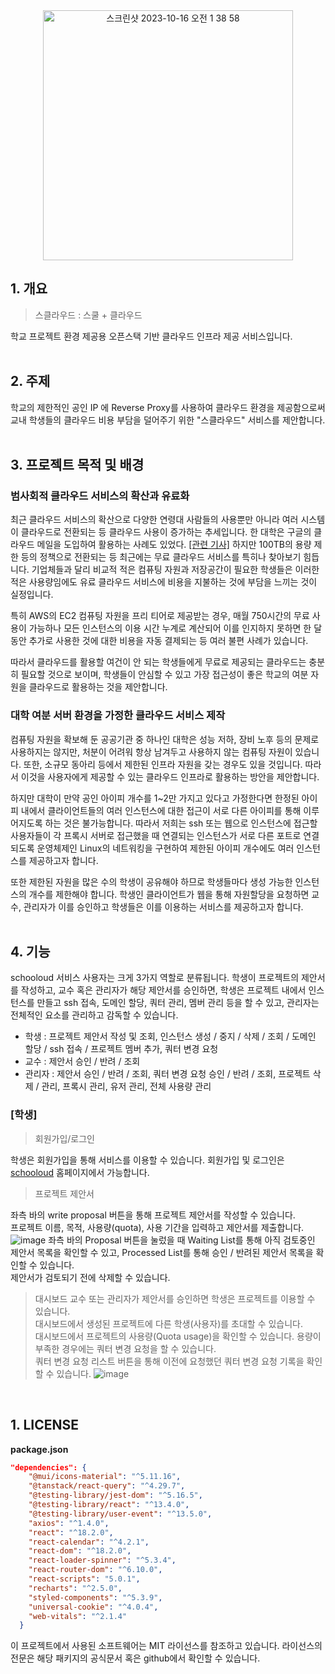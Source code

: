<div align="center">
<img width="400" alt="스크린샷 2023-10-16 오전 1 38 58" src="https://github.com/schooloud/schooloud_front-end/assets/113183107/483a3d9f-4b17-48ad-a596-a0d6980c6529">
</div>

## 1. 개요

> 스클라우드 : 스쿨 + 클라우드

학교 프로젝트 환경 제공용 오픈스택 기반 클라우드 인프라 제공 서비스입니다.
<br></br>

## 2. 주제

학교의 제한적인 공인 IP 에 Reverse Proxy를 사용하여 클라우드 환경을 제공함으로써 교내 학생들의 클라우드 비용 부담을 덜어주기 위한 "스클라우드" 서비스를 제안합니다.
<br></br>

## 3. 프로젝트 목적 및 배경

### 범사회적 클라우드 서비스의 확산과 유료화
최근 클라우드 서비스의 확산으로 다양한 연령대 사람들의 사용뿐만 아니라 여러 시스템이 클라우드로 전환되는 등 클라우드 사용이 증가하는 추세입니다. 한 대학은 구글의 클라우드 메일을 도입하여 활용하는 사례도 있었다. [[관련 기사]](https://www.hani.co.kr/arti/society/society_general/999658.html) 하지만 100TB의 용량 제한 등의 정책으로 전환되는 등 최근에는 무료 클라우드 서비스를 특히나 찾아보기 힘듭니다. 기업체들과 달리 비교적 적은 컴퓨팅 자원과 저장공간이 필요한 학생들은 이러한 적은 사용량임에도 유료 클라우드 서비스에 비용을 지불하는 것에 부담을 느끼는 것이 실정입니다.

특히 AWS의 EC2 컴퓨팅 자원을 프리 티어로 제공받는 경우, 매월 750시간의 무료 사용이 가능하나 모든 인스턴스의 이용 시간 누계로 계산되어 이를 인지하지 못하면 한 달 동안 추가로 사용한 것에 대한 비용을 자동 결제되는 등 여러 불편 사례가 있습니다.

따라서 클라우드를 활용할 여건이 안 되는 학생들에게 무료로 제공되는 클라우드는 충분히 필요할 것으로 보이며, 학생들이 안심할 수 있고 가장 접근성이 좋은 학교의 여분 자원을 클라우드로 활용하는 것을 제안합니다.

### 대학 여분 서버 환경을 가정한 클라우드 서비스 제작
컴퓨팅 자원을 확보해 둔 공공기관 중 하나인 대학은 성능 저하, 장비 노후 등의 문제로 사용하지는 않지만, 처분이 어려워 항상 남겨두고 사용하지 않는 컴퓨팅 자원이 있습니다. 또한, 소규모 동아리 등에서 제한된 인프라 자원을 갖는 경우도 있을 것입니다. 따라서 이것을 사용자에게 제공할 수 있는 클라우드 인프라로 활용하는 방안을 제안합니다.

하지만 대학이 만약 공인 아이피 개수를 1~2만 가지고 있다고 가정한다면 한정된 아이피 내에서 클라이언트들의 여러 인스턴스에 대한 접근이 서로 다른 아이피를 통해 이루어지도록 하는 것은 불가능합니다. 따라서 저희는 ssh 또는 웹으로 인스턴스에 접근할 사용자들이 각 프록시 서버로 접근했을 때 연결되는 인스턴스가 서로 다른 포트로 연결되도록 운영체제인 Linux의 네트워킹을 구현하여 제한된 아이피 개수에도 여러 인스턴스를 제공하고자 합니다.

또한 제한된 자원을 많은 수의 학생이 공유해야 하므로 학생들마다 생성 가능한 인스턴스의 개수를 제한해야 합니다. 학생인 클라이언트가 웹을 통해 자원할당을 요청하면 교수, 관리자가 이를 승인하고 학생들은 이를 이용하는 서비스를 제공하고자 합니다.
<br></br>

## 4. 기능

schooloud 서비스 사용자는 크게 3가지 역할로 분류됩니다.
학생이 프로젝트의 제안서를 작성하고, 교수 혹은 관리자가 해당 제안서를 승인하면, 학생은 프로젝트 내에서 인스턴스를 만들고 ssh 접속, 도메인 할당, 쿼터 관리, 멤버 관리 등을 할 수 있고, 관리자는 전체적인 요소를 관리하고 감독할 수 있습니다.

* 학생 : 프로젝트 제안서 작성 및 조회, 인스턴스 생성 / 중지 / 삭제 / 조회 / 도메인 할당 / ssh 접속 / 프로젝트 멤버 추가, 쿼터 변경 요청
* 교수 : 제안서 승인 / 반려 / 조회
* 관리자 : 제안서 승인 / 반려 / 조회, 쿼터 변경 요청 승인 / 반려 / 조회, 프로젝트 삭제 / 관리, 프록시 관리, 유저 관리, 전체 사용량 관리

### [학생]
> 회원가입/로그인

학생은 회원가입을 통해 서비스를 이용할 수 있습니다. 회원가입 및 로그인은 [schooloud](http://www.schooloud.cloud) 홈페이지에서 가능합니다.

> 프로젝트 제안서

좌측 바의 write proposal 버튼을 통해 프로젝트 제안서를 작성할 수 있습니다.<br>
프로젝트 이름, 목적, 사용량(quota), 사용 기간을 입력하고 제안서를 제출합니다.<br>
![image](https://github.com/schooloud/schooloud_back-end/assets/86493874/453e7b2e-d7ac-4d12-89d1-120eecf4c160)
좌측 바의 Proposal 버튼을 눌렀을 때 Waiting List를 통해 아직 검토중인 제안서 목록을 확인할 수 있고, Processed List를 통해 승인 / 반려된 제안서 목록을 확인할 수 있습니다.<br>
제안서가 검토되기 전에 삭제할 수 있습니다.

> 대시보드 
교수 또는 관리자가 제안서를 승인하면 학생은 프로젝트를 이용할 수 있습니다.<br>
대시보드에서 생성된 프로젝트에 다른 학생(사용자)를 초대할 수 있습니다. <br>
대시보드에서 프로젝트의 사용량(Quota usage)을 확인할 수 있습니다. 용량이 부족한 경우에는 쿼터 변경 요청을 할 수 있습니다. <br>
쿼터 변경 요청 리스트 버튼을 통해 이전에 요청했던 쿼터 변경 요청 기록을 확인할 수 있습니다.
![image](https://github.com/schooloud/schooloud_back-end/assets/86493874/43e35a15-3ddc-4fa5-801e-c093d0bcac16)
<br>













## 1. LICENSE

**package.json**
```json
"dependencies": {
    "@mui/icons-material": "^5.11.16",
    "@tanstack/react-query": "^4.29.7",
    "@testing-library/jest-dom": "^5.16.5",
    "@testing-library/react": "^13.4.0",
    "@testing-library/user-event": "^13.5.0",
    "axios": "^1.4.0",
    "react": "^18.2.0",
    "react-calendar": "^4.2.1",
    "react-dom": "^18.2.0",
    "react-loader-spinner": "^5.3.4",
    "react-router-dom": "^6.10.0",
    "react-scripts": "5.0.1",
    "recharts": "^2.5.0",
    "styled-components": "^5.3.9",
    "universal-cookie": "^4.0.4",
    "web-vitals": "^2.1.4"
  }
```
이 프로젝트에서 사용된 소프트웨어는 MIT 라이선스를 참조하고 있습니다. 
라이선스의 전문은 해당 패키지의 공식문서 혹은 github에서 확인할 수 있습니다.
